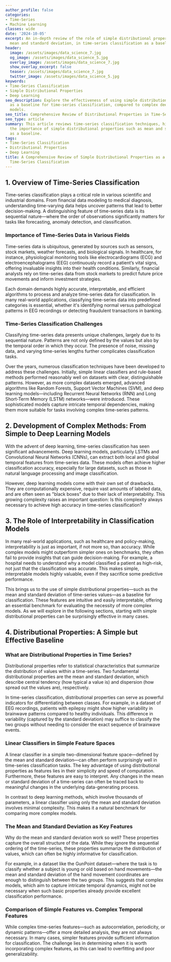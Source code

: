 ```yaml
---
author_profile: false
categories:
- Time-Series
- Machine Learning
classes: wide
date: '2024-10-05'
excerpt: An in-depth review of the role of simple distributional properties, like
  mean and standard deviation, in time-series classification as a baseline approach.
header:
  image: /assets/images/data_science_7.jpg
  og_image: /assets/images/data_science_5.jpg
  overlay_image: /assets/images/data_science_7.jpg
  show_overlay_excerpt: false
  teaser: /assets/images/data_science_7.jpg
  twitter_image: /assets/images/data_science_5.jpg
keywords:
- Time-Series Classification
- Simple Distributional Properties
- Deep Learning
seo_description: Explore the effectiveness of using simple distributional properties
  as a baseline for time-series classification, compared to complex deep learning
  models.
seo_title: Comprehensive Review of Distributional Properties in Time-Series Classification
seo_type: article
summary: This article reviews time-series classification techniques, highlighting
  the importance of simple distributional properties such as mean and standard deviation
  as a baseline.
tags:
- Time-Series Classification
- Distributional Properties
- Deep Learning
title: A Comprehensive Review of Simple Distributional Properties as a Baseline for
  Time-Series Classification
---
```


## 1. Overview of Time-Series Classification

Time-series classification plays a critical role in various scientific and industrial domains. From financial data modeling to medical diagnosis, understanding time-varying data helps uncover patterns that lead to better decision-making. A distinguishing feature of time-series data is its sequential nature—where the order of observations significantly matters for tasks like forecasting, anomaly detection, and classification.

### Importance of Time-Series Data in Various Fields

Time-series data is ubiquitous, generated by sources such as sensors, stock markets, weather forecasts, and biological signals. In healthcare, for instance, physiological monitoring tools like electrocardiograms (ECG) and electroencephalograms (EEG) continuously record a patient’s vital signs, offering invaluable insights into their health conditions. Similarly, financial analysts rely on time-series data from stock markets to predict future price movements and inform investment strategies.

Each domain demands highly accurate, interpretable, and efficient algorithms to process and analyze time-series data for classification. In many real-world applications, classifying time-series data into predefined categories is essential, whether it's identifying normal versus pathological patterns in EEG recordings or detecting fraudulent transactions in banking.

### Time-Series Classification Challenges

Classifying time-series data presents unique challenges, largely due to its sequential nature. Patterns are not only defined by the values but also by the temporal order in which they occur. The presence of noise, missing data, and varying time-series lengths further complicates classification tasks.

Over the years, numerous classification techniques have been developed to address these challenges. Initially, simple linear classifiers and rule-based methods performed reasonably well on datasets with clear, distinguishable patterns. However, as more complex datasets emerged, advanced algorithms like Random Forests, Support Vector Machines (SVM), and deep learning models—including Recurrent Neural Networks (RNN) and Long Short-Term Memory (LSTM) networks—were introduced. These sophisticated models capture intricate temporal dependencies, making them more suitable for tasks involving complex time-series patterns.

## 2. Development of Complex Methods: From Simple to Deep Learning Models

With the advent of deep learning, time-series classification has seen significant advancements. Deep learning models, particularly LSTMs and Convolutional Neural Networks (CNNs), can extract both local and global temporal features from time-series data. These models often achieve higher classification accuracy, especially for large datasets, such as those in natural language processing and image classification.

However, deep learning models come with their own set of drawbacks. They are computationally expensive, require vast amounts of labeled data, and are often seen as "black boxes" due to their lack of interpretability. This growing complexity raises an important question: Is this complexity always necessary to achieve high accuracy in time-series classification?

## 3. The Role of Interpretability in Classification Models

In many real-world applications, such as healthcare and policy-making, interpretability is just as important, if not more so, than accuracy. While complex models might outperform simpler ones on benchmarks, they often fail to provide insights that can guide decision-making. For example, a hospital needs to understand why a model classified a patient as high-risk, not just that the classification was accurate. This makes simple, interpretable models highly valuable, even if they sacrifice some predictive performance.

This brings us to the use of simple distributional properties—such as the mean and standard deviation of time-series values—as a baseline for classification. These features are intuitive and easily interpretable, offering an essential benchmark for evaluating the necessity of more complex models. As we will explore in the following sections, starting with simple distributional properties can be surprisingly effective in many cases.

## 4. Distributional Properties: A Simple but Effective Baseline

### What are Distributional Properties in Time Series?

Distributional properties refer to statistical characteristics that summarize the distribution of values within a time-series. Two fundamental distributional properties are the mean and standard deviation, which describe central tendency (how typical a value is) and dispersion (how spread out the values are), respectively.

In time-series classification, distributional properties can serve as powerful indicators for differentiating between classes. For example, in a dataset of EEG recordings, patients with epilepsy might show higher variability in brainwave patterns compared to healthy individuals. This difference in variability (captured by the standard deviation) may suffice to classify the two groups without needing to consider the exact sequence of brainwave events.

### Linear Classifiers in Simple Feature Spaces

A linear classifier in a simple two-dimensional feature space—defined by the mean and standard deviation—can often perform surprisingly well in time-series classification tasks. The key advantage of using distributional properties as features lies in their simplicity and speed of computation. Furthermore, these features are easy to interpret. Any changes in the mean or standard deviation of a time-series can often be traced back to meaningful changes in the underlying data-generating process.

In contrast to deep learning methods, which involve thousands of parameters, a linear classifier using only the mean and standard deviation involves minimal complexity. This makes it a natural benchmark for comparing more complex models.

### The Mean and Standard Deviation as Key Features

Why do the mean and standard deviation work so well? These properties capture the overall structure of the data. While they ignore the sequential ordering of the time-series, these properties summarize the distribution of values, which can often be highly informative for classification.

For example, in a dataset like the GunPoint dataset—where the task is to classify whether a subject is young or old based on hand movements—the mean and standard deviation of the hand movement coordinates are enough to distinguish between the two groups. This suggests that complex models, which aim to capture intricate temporal dynamics, might not be necessary when such basic properties already provide excellent classification performance.

### Comparison of Simple Features vs. Complex Temporal Features

While complex time-series features—such as autocorrelation, periodicity, or dynamic patterns—offer a more detailed analysis, they are not always necessary. In many cases, simpler features provide sufficient information for classification. The challenge lies in determining when it is worth incorporating complex features, as this can lead to overfitting and poor generalizability.
